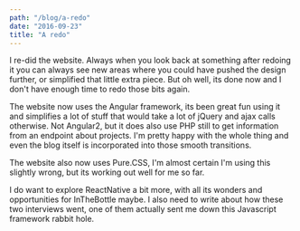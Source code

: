 ```yaml
---
path: "/blog/a-redo"
date: "2016-09-23"
title: "A redo"
---
```


I re-did the website. Always when you look back at something after redoing it you can always see new areas where you could have pushed the design further, or simplified that little extra piece. But oh well, its done now and I don't have enough time to redo those bits again.

The website now uses the Angular framework, its been great fun using it and simplifies a lot of stuff that would take a lot of jQuery and ajax calls otherwise. 
Not Angular2, but it does also use PHP still to get information from an endpoint about projects. I'm pretty happy with the whole thing and even the blog itself is incorporated into those smooth transitions.

The website also now uses Pure.CSS, I'm almost certain I'm using this slightly wrong, but its working out well for me so far.

I do want to explore ReactNative a bit more, with all its wonders and opportunities for InTheBottle maybe. 
I also need to write about how these two interviews went, one of them actually sent me down this Javascript framework rabbit hole. 
